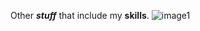 Other ***stuff*** that include my **skills**.
![image1](https://vignette.wikia.nocookie.net/zayats/images/3/32/Zayats.png/revision/latest?cb=20171025232051)
